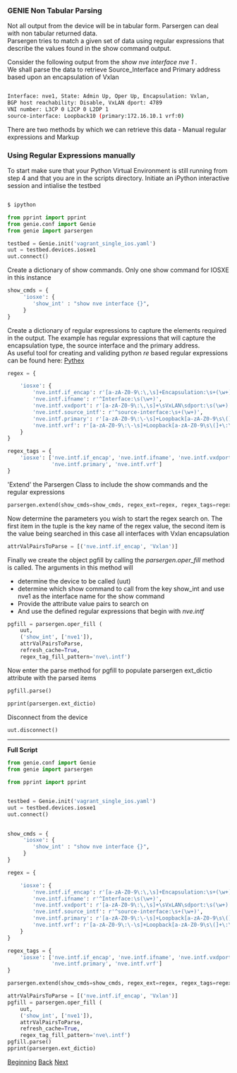 ### GENIE Non Tabular Parsing

Not all output from the device will be in tabular form.  Parsergen can deal with non tabular
returned data.  
Parsergen tries to match a given set of data using regular expressions that describe the values found
in the show command output.

Consider the following output from the _show nve interface nve 1_ .  
We shall parse the data to retrieve Source_Interface and Primary address based upon an encapsulation of Vxlan

```bash

Interface: nve1, State: Admin Up, Oper Up, Encapsulation: Vxlan,
BGP host reachability: Disable, VxLAN dport: 4789
VNI number: L3CP 0 L2CP 0 L2DP 1
source-interface: Loopback10 (primary:172.16.10.1 vrf:0)
```

There are two methods by which we can retrieve this data - Manual regular expressions and Markup

### Using Regular Expressions manually


To start make sure that your Python Virtual Environment is still running from step 4 and that you are in 
the scripts directory.
Initiate an iPython interactive session and intialise the testbed

```bash

$ ipython
```

```python
from pprint import pprint
from genie.conf import Genie
from genie import parsergen

testbed = Genie.init('vagrant_single_ios.yaml')
uut = testbed.devices.iosxe1
uut.connect()

```      

Create a dictionary of show commands. Only one show command for IOSXE in this instance

```python
show_cmds = {
     'iosxe': {
        'show_int' : "show nve interface {}",
     }
}
```

Create a dictionary of regular expressions to capture the elements required in the output. The 
example has regular expressions that will capture the encapsulation type, the source interface and the primary address.  
As useful tool for creating and validing python _re_ based regular expressions can be found here: [Pythex](https://pythex.org/)

```python
regex = {

    'iosxe': {
        'nve.intf.if_encap': r'[a-zA-Z0-9\:\,\s]+Encapsulation:\s+(\w+),',
        'nve.intf.ifname': r'^Interface:\s(\w+)',
        'nve.intf.vxdport': r'[a-zA-Z0-9\:\,\s]+\sVxLAN\sdport:\s(\w+)',
        'nve.intf.source_intf': r'^source-interface:\s+(\w+)',
        'nve.intf.primary': r'[a-zA-Z0-9\:\-\s]+Loopback[a-zA-Z0-9\s\(]+\:(\d+\.\d+\.\d+\.\d+)',
        'nve.intf.vrf': r'[a-zA-Z0-9\:\-\s]+Loopback[a-zA-Z0-9\s\(]+\:\d+\.\d+\.\d+\.\d+\s+vrf:(\w+)\)',
    }
}

regex_tags = {
    'iosxe': ['nve.intf.if_encap', 'nve.intf.ifname', 'nve.intf.vxdport', 'nve.intf.source_intf',
              'nve.intf.primary', 'nve.intf.vrf']
}

```



'Extend' the Parsergen Class to include the show commands and the regular expressions

```python
parsergen.extend(show_cmds=show_cmds, regex_ext=regex, regex_tags=regex_tags)
```

Now determine the parameters you wish to start the regex search on. The first item in the 
tuple is the key name of the regex value, the second item is the value being searched in this
case all interfaces with Vxlan encapsulation

```python
attrValPairsToParse = [('nve.intf.if_encap', 'Vxlan')]
```

Finally we create the object pgfill by calling the _parsergen.oper\_fill_ method is called.  The arguments in this method will
* determine the device to be called (uut)
* determine which show command to call from the key show_int and use nve1 as the interface name for the show command
* Provide the attribute value pairs to search on
* And use the defined regular expressions that begin with _nve.intf_

```python
pgfill = parsergen.oper_fill (
    uut,
    ('show_int', ['nve1']),
    attrValPairsToParse,
    refresh_cache=True,
    regex_tag_fill_pattern='nve\.intf')
```


Now enter the parse method for pgfill to populate parsergen ext_dictio attribute with the parsed items

```python
pgfill.parse()

pprint(parsergen.ext_dictio)

```

Disconnect from the device
```python
uut.disconnect()
```

---

**Full Script**

```python
from genie.conf import Genie
from genie import parsergen

from pprint import pprint


testbed = Genie.init('vagrant_single_ios.yaml')
uut = testbed.devices.iosxe1
uut.connect()
 

show_cmds = {
     'iosxe': {
        'show_int' : "show nve interface {}",
     }
}

regex = {

    'iosxe': {
        'nve.intf.if_encap': r'[a-zA-Z0-9\:\,\s]+Encapsulation:\s+(\w+),',
        'nve.intf.ifname': r'^Interface:\s(\w+)',
        'nve.intf.vxdport': r'[a-zA-Z0-9\:\,\s]+\sVxLAN\sdport:\s(\w+)',
        'nve.intf.source_intf': r'^source-interface:\s+(\w+)',
        'nve.intf.primary': r'[a-zA-Z0-9\:\-\s]+Loopback[a-zA-Z0-9\s\(]+\:(\d+\.\d+\.\d+\.\d+)',
        'nve.intf.vrf': r'[a-zA-Z0-9\:\-\s]+Loopback[a-zA-Z0-9\s\(]+\:\d+\.\d+\.\d+\.\d+\s+vrf:(\w+)\)',
    }
}

regex_tags = {
    'iosxe': ['nve.intf.if_encap', 'nve.intf.ifname', 'nve.intf.vxdport', 'nve.intf.source_intf',
              'nve.intf.primary', 'nve.intf.vrf']
}

parsergen.extend(show_cmds=show_cmds, regex_ext=regex, regex_tags=regex_tags)

attrValPairsToParse = [('nve.intf.if_encap', 'Vxlan')]
pgfill = parsergen.oper_fill (
    uut,
    ('show_int', ['nve1']),
    attrValPairsToParse,
    refresh_cache=True,
    regex_tag_fill_pattern='nve\.intf')
pgfill.parse()
pprint(parsergen.ext_dictio)
```










[Beginning](../README.md)   [Back](./step4.md)  [Next](./step5b.md)